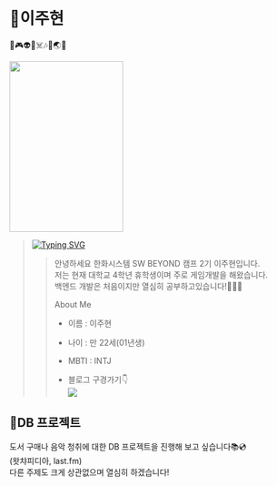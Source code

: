 # 👻이주현
🧸🎮👽💀☠️🎶🎸🌏🌈  

<img src = "https://i.pinimg.com/564x/02/92/79/0292793339ee5a1611cfdffd5c8ed1d2.jpg" width="200" height="300"/>

> [![Typing SVG](https://readme-typing-svg.demolab.com?font=Black+Han+Sans&pause=1000&color=F7B933&random=false&width=435&lines=%EC%95%88%EB%85%95%ED%95%98%EC%84%B8%EC%9A%94)](https://git.io/typing-svg)
>   > 안녕하세요 한화시스템 SW BEYOND 캠프 2기 이주현입니다.  
>   > 저는 현재 대학교 4학년 휴학생이며 주로 게임개발을 해왔습니다.  
>   > 백엔드 개발은 처음이지만 열심히 공부하고있습니다!💪💪💪  
>   > 
>   > About Me
>   > - 이름 : 이주현  
>   >- 나이 : 만 22세(01년생)  
>   > - MBTI : INTJ  
>   > 
>   >- 블로그 구경가기👇    
>   ><a href = "https://lib28.tistory.com/"><img src="https://img.shields.io/badge/Tistory-000000?style=flat-square&logo=tistory&logoColor=white"/></a>


💾DB 프로젝트 
-----
도서 구매나 음악 청취에 대한 DB 프로젝트을 진행해 보고 싶습니다📚💿  
(왓챠피디아, last.fm)  
다른 주제도 크게 상관없으며 열심히 하겠습니다!












